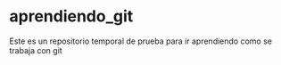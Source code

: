 # aprendiendo_git
Este es un repositorio temporal de prueba para ir aprendiendo como se trabaja con git
